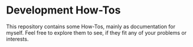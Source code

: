 # Development How-Tos

This repository contains some How-Tos, mainly as documentation for myself. Feel free to explore them to see, if they fit any of your problems or interests.

